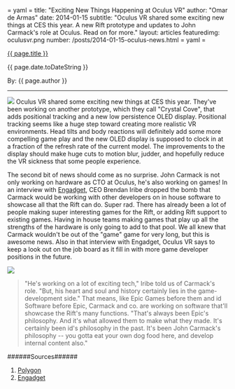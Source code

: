 = yaml =
title: "Exciting New Things Happening at Oculus VR"
author: "Omar de Armas"
date: 2014-01-15
subtitle: "Oculus VR shared some exciting new things at CES this year. A new Rift prototype and updates to John Carmack's role at Oculus. Read on for more."
layout: articles
featuredimg: oculusvr.png
number: /posts/2014-01-15-oculus-news.html
= yaml =

<a href="{{ page.url }}" class='postTitleLink'><p class='postTitle'>{{ page.title }}</p></a>
<p class='postPublished'>{{ page.date.toDateString }}</p>
<p class='postAuthor'>By: {{ page.author }}</p>
<hr>
<img src='/images/forPosts/oculusvr-crystalcove-prototype.png' class='articlesImgCenter group'>
Oculus VR shared some exciting new things at CES this year. They've been working on another prototype, which they call "Crystal Cove", that adds positional tracking and a new low persistence OLED display. Positional tracking seems like a huge step toward creating more realistic VR environments. Head tilts and body reactions will definitely add some more compelling game play and the new OLED display is supposed to clock in at a fraction of the refresh rate of the current model. The improvements to the display should make huge cuts to motion blur, judder, and hopefully reduce the VR sickness that some people experience.

The second bit of news should come as no surprise. John Carmack is not only working on hardware as CTO at Oculus, he's also working on games! In an interview with [Engadget](http://www.engadget.com/2014/01/07/oculus-rift-game-development/), CEO Brendan Iribe dropped the bomb that Carmack would be working with other developers on in house software to showcase all that the Rift can do. Super rad. There has already been a lot of people making super interesting games for the Rift, or adding Rift support to existing games. Having in house teams making games that play up all the strengths of the hardware is only going to add to that pool. We all knew that Carmack wouldn't be out of the "game" game for very long, but this is awesome news. Also in that interview with Engadget, Oculus VR says to keep a look out on the job board as it fill in with more game developer positions in the future.

<img src='/images/forPosts/oculusvr-carmack.png' class='articlesImgRight'>

>"He's working on a lot of exciting tech," Iribe told us of Carmack's role. "But, his heart and soul and history certainly lies in the game-development side." That means, like Epic Games before them and id Software before Epic, Carmack and co. are working on software that'll showcase the Rift's many functions. "That's always been Epic's philosophy. And it's what allowed them to make what they made. It's certainly been id's philosophy in the past. It's been John Carmack's philosophy -- you gotta eat your own dog food here, and develop internal content also."

######Sources######
1. [Polygon](http://www.polygon.com/2014/1/7/5284258/oculus-unveils-rift-prototype-with-positional-tracking-and-mysterious)
2. [Engadget](http://www.engadget.com/2014/01/07/oculus-rift-game-development/)

